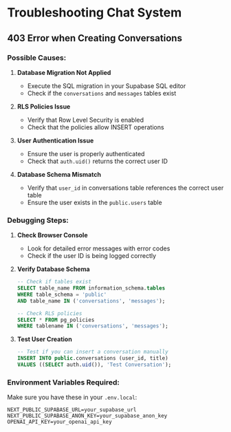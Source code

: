 # Troubleshooting Chat System

## 403 Error when Creating Conversations

### Possible Causes:

1. **Database Migration Not Applied**
   - Execute the SQL migration in your Supabase SQL editor
   - Check if the `conversations` and `messages` tables exist

2. **RLS Policies Issue**
   - Verify that Row Level Security is enabled
   - Check that the policies allow INSERT operations

3. **User Authentication Issue**
   - Ensure the user is properly authenticated
   - Check that `auth.uid()` returns the correct user ID

4. **Database Schema Mismatch**
   - Verify that `user_id` in conversations table references the correct user table
   - Ensure the user exists in the `public.users` table

### Debugging Steps:

1. **Check Browser Console**
   - Look for detailed error messages with error codes
   - Check if the user ID is being logged correctly

2. **Verify Database Schema**
   ```sql
   -- Check if tables exist
   SELECT table_name FROM information_schema.tables 
   WHERE table_schema = 'public' 
   AND table_name IN ('conversations', 'messages');

   -- Check RLS policies
   SELECT * FROM pg_policies 
   WHERE tablename IN ('conversations', 'messages');
   ```

3. **Test User Creation**
   ```sql
   -- Test if you can insert a conversation manually
   INSERT INTO public.conversations (user_id, title) 
   VALUES ((SELECT auth.uid()), 'Test Conversation');
   ```

### Environment Variables Required:

Make sure you have these in your `.env.local`:
```env
NEXT_PUBLIC_SUPABASE_URL=your_supabase_url
NEXT_PUBLIC_SUPABASE_ANON_KEY=your_supabase_anon_key
OPENAI_API_KEY=your_openai_api_key
```